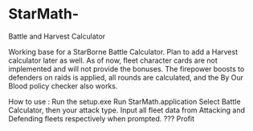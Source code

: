 # StarMath-
Battle and Harvest Calculator

Working base for a StarBorne Battle Calculator. Plan to add a Harvest calculator later as well.
As of now, fleet character cards are not implemented and will not provide the bonuses. The firepower boosts to defenders on raids is applied, all rounds are calculated, and the By Our Blood policy checker also works.

How to use :
Run the setup.exe
Run StarMath.application
Select Battle Calculator, then your attack type.
Input all fleet data from Attacking and Defending fleets respectively when prompted.
???
Profit
